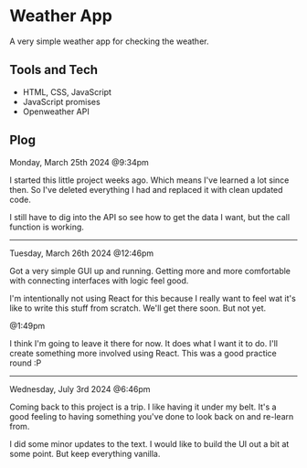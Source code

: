 # Weather App

A very simple weather app for checking the weather.

## Tools and Tech

- HTML, CSS, JavaScript
- JavaScript promises
- Openweather API

## Plog

Monday, March 25th 2024 @9:34pm

I started this little project weeks ago. Which means I've learned a lot since then. So I've deleted everything I had and replaced it with clean updated code.

I still have to dig into the API so see how to get the data I want, but the call function is working.

---

Tuesday, March 26th 2024 @12:46pm

Got a very simple GUI up and running. Getting more and more comfortable with connecting interfaces with logic feel good.

I'm intentionally not using React for this because I really want to feel wat it's like to write this stuff from scratch. We'll get there soon. But not yet.

@1:49pm

I think I'm going to leave it there for now. It does what I want it to do. I'll create something more involved using React. This was a good practice round :P

---

Wednesday, July 3rd 2024 @6:46pm

Coming back to this project is a trip. I like having it under my belt. It's a good feeling to having something you've done to look back on and re-learn from.

I did some minor updates to the text. I would like to build the UI out a bit at some point. But keep everything vanilla.
